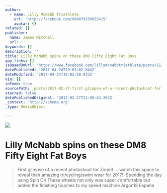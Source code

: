 ```yaml
---
author:
  - name: Lilly McNabb Triathlete
    url: 'http://facebook.com/904879199622415'
    avatar: {}
related: []
publisher:
  name: James Mitchell
  url: ''
keywords: []
description: ''
title: Lilly McNabb spins on these DM8 Fifty Eight Fat Boys
app_links: []
isBasedOnUrl: 'https://www.facebook.com/lillymcnabbtriathlete/posts/1132635376846795'
datePublished: '2017-04-24T19:03:02.844Z'
dateModified: '2017-04-24T19:02:59.933Z'
via: {}
inFeed: true
sourcePath: _posts/2017-02-27-first-glimpse-of-a-recent-photoshoot-for-zone3-watch-thi.md
starred: false
datePublishedOriginal: '2017-02-27T22:08:44.203Z'
_context: 'http://schema.org'
_type: MediaObject

---
```

![](https://the-grid-user-content.s3-us-west-2.amazonaws.com/76968bed-f0a4-47bf-bb96-9e563e99caab.jpg)

# Lilly McNabb spins on these DM8 Fifty Eight Fat Boys

> First glimpse of a recent photoshoot for Zone3 ... watch this space to reveal their amazing tri/cycling/swim wear for 2017!! Spending the day using Spin On These wheels not only was super comfortable but added the finishing touches to my speed machine Argon18 España